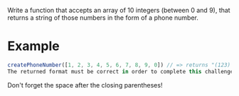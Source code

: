Write a function that accepts an array of 10 integers (between 0 and 9), that returns a string of those numbers in the form of a phone number.  
# Example  
```javascript
createPhoneNumber([1, 2, 3, 4, 5, 6, 7, 8, 9, 0]) // => returns "(123) 456-7890"
The returned format must be correct in order to complete this challenge.
```  
Don't forget the space after the closing parentheses!